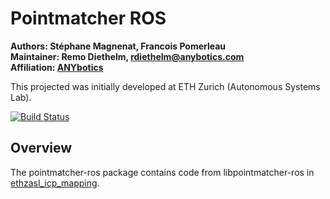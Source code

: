 # Pointmatcher ROS

**Authors: Stéphane Magnenat, Francois Pomerleau<br />
Maintainer: Remo Diethelm, rdiethelm@anybotics.com<br />
Affiliation: [ANYbotics](https://www.anybotics.com/)**

This projected was initially developed at ETH Zurich (Autonomous Systems Lab).

[![Build Status](https://ci.leggedrobotics.com/buildStatus/icon?job=github_anybotics/pointmatcher-ros/master)](https://ci.leggedrobotics.com/job/github_anybotics/job/pointmatcher-ros/job/master/)

## Overview

The pointmatcher-ros package contains code from libpointmatcher-ros in [ethzasl_icp_mapping](https://github.com/ethz-asl/ethzasl_icp_mapping).

